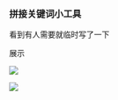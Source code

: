 ### 拼接关键词小工具	

看到有人需要就临时写了一下

展示

![](https://raw.githubusercontent.com/hollyDysania/title-tool/static/145022aec1pz1hx8j1pzoj.gif)

![](https://raw.githubusercontent.com/hollyDysania/title-tool/static/145128yq713qq37e65x6mr.gif)
